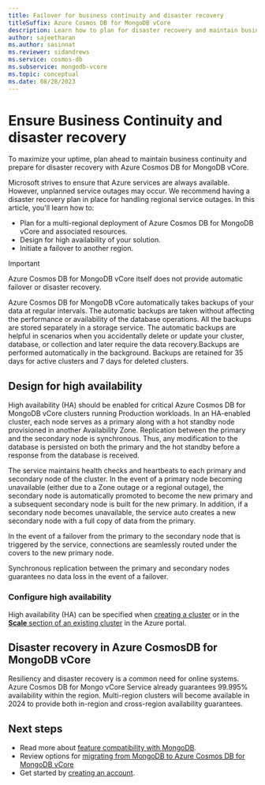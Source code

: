 ```yaml
---
title: Failover for business continuity and disaster recovery
titleSuffix: Azure Cosmos DB for MongoDB vCore
description: Learn how to plan for disaster recovery and maintain business continuity for Cosmos DB for Mongo vCore
author: sajeetharan
ms.author: sasinnat
ms.reviewer: sidandrews
ms.service: cosmos-db
ms.subservice: mongodb-vcore
ms.topic: conceptual
ms.date: 08/28/2023
---
```


# Ensure Business Continuity and disaster recovery

To maximize your uptime, plan ahead to maintain business continuity and prepare for disaster recovery with Azure Cosmos DB for MongoDB vCore.

Microsoft strives to ensure that Azure services are always available. However, unplanned service outages may occur. We recommend having a disaster recovery plan in place for handling regional service outages. In this article, you'll learn how to:

* Plan for a multi-regional deployment of Azure Cosmos DB for MongoDB vCore and associated resources.
* Design for high availability of your solution.
* Initiate a failover to another region.

> [!IMPORTANT]
> Azure Cosmos DB for MongoDB vCore itself does not provide automatic failover or disaster recovery. 

Azure Cosmos DB for MongoDB vCore automatically takes backups of your data at regular intervals. The automatic backups are taken without affecting the performance or availability of the database operations. All the backups are stored separately in a storage service. The automatic backups are helpful in scenarios when you accidentally delete or update your cluster, database, or collection and later require the data recovery.Backups are performed automatically in the background. Backups are retained for 35 days for active clusters and 7 days for deleted clusters.

## Design for high availability

High availability (HA) should be enabled for critical Azure Cosmos DB for MongoDB vCore clusters running Production workloads. In an HA-enabled cluster, each node serves as a primary along with a hot standby node provisioned in another Availability Zone. Replication between the primary and the secondary node is synchronous. Thus, any modification to the database is persisted on both the primary and the hot standby before a response from the database is received.

The service maintains health checks and heartbeats to each primary and secondary node of the cluster. In the event of a primary node becoming unavailable (either due to a Zone outage or a regional outage), the secondary node is automatically promoted to become the new primary and a subsequent secondary node is built for the new primary. In addition, if a secondary node becomes unavailable, the service auto creates a new secondary node with a full copy of data from the primary.

In the event of a failover from the primary to the secondary node that is triggered by the service, connections are seamlessly routed under the covers to the new primary node.

Synchronous replication between the primary and secondary nodes guarantees no data loss in the event of a failover.

### Configure high availability

High availability (HA) can be specified when [creating a cluster](quickstart-portal.md) or in the [**Scale** section of an existing cluster](how-to-scale-cluster.md) in the Azure portal.

## Disaster recovery in Azure CosmosDB for MongoDB vCore

Resiliency and disaster recovery is a common need for online systems. Azure Cosmos DB for Mongo vCore Service already guarantees 99.995% availability within the region. Multi-region clusters will become available in 2024 to provide both in-region and cross-region availability guarantees.

## Next steps

- Read more about [feature compatibility with MongoDB](compatibility.md).
- Review options for [migrating from MongoDB to Azure Cosmos DB for MongoDB vCore](migration-options.md)
- Get started by [creating an account](quickstart-portal.md).

